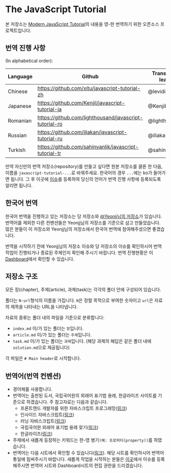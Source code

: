 # The JavaScript Tutorial

본 저장소는 [Modern JavaScript Tutorial](https://javascript.info)의 내용을 영-한 번역하기 위한 오픈소스 프로젝트입니다.

## 번역 진행 사항

(In alphabetical order):

| Language | Github | Translation leads | Translated (%) | Published |
|----------|--------|-------------------|-----------------|-----------|
| Chinese | https://github.com/xitu/javascript-tutorial-zh | @leviding | ![](http://translate-hook.javascript.info/stats/zh.svg?1) | https://zh.javascript.info |
| Japanese | https://github.com/KenjiI/javascript-tutorial-ja | @KenjiI | ![](http://translate-hook.javascript.info/stats/ja.svg?1) | https://ja.javascript.info |
| Romanian | https://github.com/lighthousand/javascript-tutorial-ro | @lighthousand | started | - |
| Russian | https://github.com/iliakan/javascript-tutorial-ru | @iliakan | * | https://learn.javascript.ru |
| Turkish | https://github.com/sahinyanlik/javascript-tutorial-tr | @sahinyanlik | ![](http://translate-hook.javascript.info/stats/tr.svg?1) | - |


만약 자신만의 번역 저장소(repository)를 만들고 싶다면 원본 저장소를 클론 한 다음, 이름을 `javascript-tutorial-...`로 바꿔주세요. 한국어의 경우 `...`에는 ko가 들어가면 됩니다. 그 후 이곳에 [이슈](https://github.com/iliakan/javascript-tutorial-en/issues)를 등록하여 당신의 언어가 번역 진행 사항에 등록되도록 알리면 됩니다.

## 한국어 번역
한국어 번역을 진행하고 있는 저장소는 당 저장소와 [@Yeonjj님의 저장소](https://github.com/Yeonjj/javascript-tutorial-ko)가 있습니다. 번역어를 제외한 다른 컨벤션들은 Yeonjj님의 저장소를 기준으로 삼고 만들었습니다. 많은 분들이 이 저장소와 Yeonjj님의 저장소에서 한국어 번역에 참여해주셨으면 좋겠습니다.

번역을 시작하기 전에 Yeonjj님의 저장소 이슈와 당 저장소의 이슈를 확인하시어 번역작업이 진행되거나 종료된 주제인지 확인해 주시기 바랍니다. 번역 진행현황은 이 [Dashboard](https://docs.google.com/spreadsheets/d/1fYaEI8vz26N3R2VaxrlNnk9fMQ8zIy4RpvjRp4jZd0Q/edit#gid=0)에서 확인할 수 있습니다.

## 저장소 구조

모든 장(chapter), 주제(article), 과제(task)는 각각의 폴더 안에 구성되어 있습니다.

폴더는 `N-url`형식의 이름을 가집니다. `N`은 정렬 목적으로 부여한 숫자이고 `url`은 자료의 제목을 나타내는 URL을 나타냅니다.

자료의 종류는 폴더 내의 파일을 기준으로 분류합니다:

  - `index.md` 이/가 있는 폴더는 `장`입니다.
  - `article.md` 이/가 있는 폴더는 `주제`입니다.
  - `task.md` 이/가 있는 폴더는 `과제`입니다. (해당 과제의 해답은 같은 폴더 내에 `solution.md`으로 제공됩니다)

각 파일은 `# Main header`로 시작합니다.

## 번역어(번역 컨벤션)
* 경어체를 사용합니다.
* 번역어는 출판된 도서, 국립국어원의 외래어 표기법 용례, 한글라이즈 사이트를 기준으로 하겠습니다. 주 참고자료는 다음과 같습니다.
  * 프론트엔드 개발자를 위한 자바스크립트 프로그래밍([링크](https://www.kyobobook.co.kr/product/detailViewKor.laf?ejkGb=KOR&mallGb=KOR&barcode=9788966260768&orderClick=LIK&Kc=))
  * 인사이드 자바스크립트([링크](https://www.kyobobook.co.kr/product/detailViewKor.laf?mallGb=KOR&ejkGb=KOR&barcode=9788968480652))
  * 러닝 자바스크립트([링크](https://www.kyobobook.co.kr/product/detailViewKor.laf?mallGb=KOR&ejkGb=KOR&barcode=9788968483387))
  * 국립국어원 외래어 표기법 용례 찾기([링크](http://www.korean.go.kr/front/foreignSpell/foreignSpellList.do?mn_id=96))
  * 한글라이즈([링크](https://hangulize.org/))
* 주제에서 새롭게 등장하는 키워드는 한-영 병기`(예: 프로퍼티(property))`를 하였습니다.
* 번역어는 다음 시트에서 확인할 수 있습니다([링크](https://docs.google.com/spreadsheets/d/1mxlxTwqdQwxkxrqMWqHgGT6lCKgj8HqCZ3UioQLAvL0/edit?usp=sharing)). 해당 시트를 확인하시어 번역어 통일에 힘써주시기 바랍니다. 새롭게 작업을 시작하는 분들은 [이곳](https://github.com/Violet-Bora-Lee/javascript-tutorial-ko/issues)에서 이슈를 등록해주시면 번역어 시트와 Dashboard시트의 편집 권한을 드리겠습니다. 
